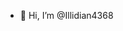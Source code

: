 - 👋 Hi, I’m @Illidian4368

<!---
Illidian4368/Illidian4368 is a ✨ special ✨ repository because its `README.md` (this file) appears on your GitHub profile.
You can click the Preview link to take a look at your changes.
--->
